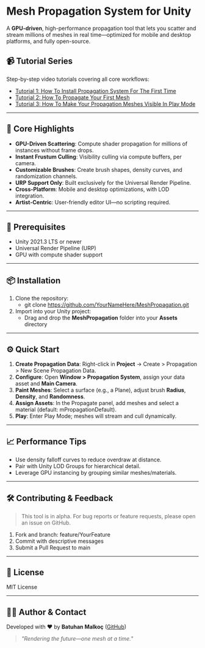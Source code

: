 # Mesh Propagation System for Unity

A **GPU-driven**, high-performance propagation tool that lets you scatter and stream millions of meshes in real time—optimized for mobile and desktop platforms, and fully open-source.

## 📹 Tutorial Series

Step-by-step video tutorials covering all core workflows:

- [Tutorial 1: How To Install Propagation System For The First Time](https://youtu.be/9PUoShCcgsU)
- [Tutorial 2: How To Propagate Your First Mesh](https://youtu.be/Bav2IcHjNL0ve)
- [Tutorial 3: How To Make Your Propagation Meshes Visible In Play Mode](https://youtu.be/YrH5NkR8akY)

---

## 🚀 Core Highlights

- **GPU-Driven Scattering**: Compute shader propagation for millions of instances without frame drops.
- **Instant Frustum Culling**: Visibility culling via compute buffers, per camera.
- **Customizable Brushes**: Create brush shapes, density curves, and randomization channels.
- **URP Support Only**: Built exclusively for the Universal Render Pipeline.
- **Cross-Platform**: Mobile and desktop optimizations, with LOD integration.
- **Artist-Centric**: User-friendly editor UI—no scripting required.

---

## 🔧 Prerequisites

- Unity 2021.3 LTS or newer
- Universal Render Pipeline (URP)
- GPU with compute shader support

---

## 📦 Installation

1. Clone the repository:
   - git clone https://github.com/YourNameHere/MeshPropagation.git
2. Import into your Unity project:
   - Drag and drop the **MeshPropagation** folder into your **Assets** directory

---

## ⚙️ Quick Start

1. **Create Propagation Data**: Right-click in **Project** → Create > Propagation > New Scene Propagation Data.
2. **Configure**: Open **Window > Propagation System**, assign your data asset and **Main Camera**.
3. **Paint Meshes**: Select a surface (e.g., a Plane), adjust brush **Radius**, **Density**, and **Randomness**.
4. **Assign Assets**: In the Propagate panel, add meshes and select a material (default: mPropagationDefault).
5. **Play**: Enter Play Mode; meshes will stream and cull dynamically.

---

## 📈 Performance Tips

- Use density falloff curves to reduce overdraw at distance.
- Pair with Unity LOD Groups for hierarchical detail.
- Leverage GPU instancing by grouping similar meshes/materials.

---

## 🛠️ Contributing & Feedback

> This tool is in alpha. For bug reports or feature requests, please open an issue on GitHub.

1. Fork and branch: feature/YourFeature
2. Commit with descriptive messages
3. Submit a Pull Request to main

---

## 📄 License

MIT License

---

## 🙋‍♂️ Author & Contact

Developed with ❤️ by **Batuhan Malkoç** ([GitHub](https://github.com/YourNameHere))

> _"Rendering the future—one mesh at a time._"